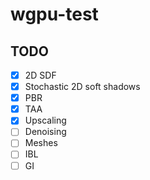 # wgpu-test

## TODO
- [x] 2D SDF
- [x] Stochastic 2D soft shadows
- [x] PBR
- [x] TAA
- [x] Upscaling
- [ ] Denoising
- [ ] Meshes
- [ ] IBL
- [ ] GI
